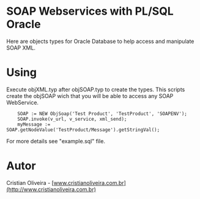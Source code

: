SOAP Webservices with PL/SQL Oracle
=============

Here are objects types for Oracle Database to help access and manipulate SOAP XML.

Using
=====

Execute objXML.typ after objSOAP.typ to create the types. This scripts create the objSOAP wich that you will be able to access any SOAP WebService.

        SOAP := NEW ObjSoap('Test Product', 'TestProduct', 'SOAPENV');
        SOAP.invoke(v_url, v_service, xml_send);
        myMessage := SOAP.getNodeValue('TestProduct/Message').getStringVal();

For more details see "example.sql" file.

Autor
===
Cristian Oliveira - [www.cristianoliveira.com.br](http://www.cristianoliveira.com.br)

